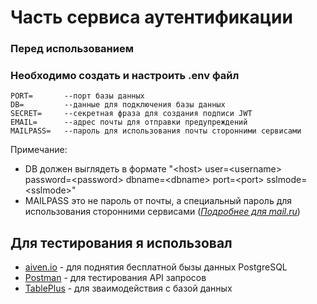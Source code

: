 # Часть сервиса аутентификации

### Перед использованием
### Необходимо создать и настроить .env файл
```
PORT=       --порт базы данных
DB=         --данные для подключения базы данных
SECRET=     --секретная фраза для создания подписи JWT
EMAIL=      --адрес почты для отправки предупреждений
MAILPASS=   --пароль для использования почты сторонними сервисами
```
Примечание: 
- DB должен выглядеть в формате "\<host\> user=\<username\> password=\<password\> dbname=\<dbname\> port=\<port\> sslmode=\<sslmode\>"
- MAILPASS это не пароль от почты, а специальный пароль для использования сторонними сервисами ([*Подробнее для mail.ru*](https://help.mail.ru/mail/security/protection/external/))

## Для тестирования я использовал

- [aiven.io](aiven.io) - для поднятия бесплатной бызы данных PostgreSQL
- [Postman](postman.com) - для тестирования API запросов
- [TablePlus](tableplus.com) - для зваимодействия с базой данных